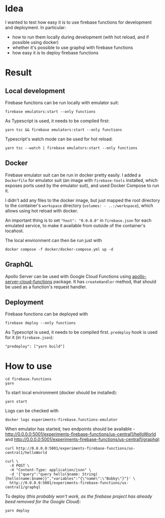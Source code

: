 # Idea

I wanted to test how easy it is to use firebase functions for development and deployment. In particular:
- how to run them locally during development (with hot reload, and if possible using docker)
- whether it's possible to use graphql with firebase functions
- how easy it is to deploy firebase functions

# Result

## Local development

Firebase functions can be run locally with emulator suit:
```
firebase emulators:start --only functions
```

As Typescript is used, it needs to be compiled first:
```
yarn tsc && firebase emulators:start --only functions
```

Typescript's watch mode can be used for hot reload:
```
yarn tsc --watch | firebase emulators:start --only functions
```

## Docker

Firebase emulator suit can be run in docker pretty easily. I added a `Dockerfile` for emulator suit (an image with `firebase-tools` installed, which exposes ports used by the emulator suit), and used Docker Compose to run it.

I didn't add any files to the docker image, but just mapped the root directory to the container's `workspace` directory (`volumes: - ..:/workspace`), which allows using hot reload with docker.

An important thing is to set `"host": "0.0.0.0"` in `firebase.json` for each emulated service, to make it available from outside of the container's locahost.

The local environment can then be run just with
```
docker compose -f docker/docker-compose.yml up -d
```

## GraphQL

Apollo Server can be used with Google Cloud Functions using [apollo-server-cloud-functions](https://github.com/apollographql/apollo-server/tree/main/packages/apollo-server-cloud-functions) package. It has `createHandler` method, that should be used as a function's request handler.

## Deployment

Firebase functions can be deployed with
```
firebase deploy --only functions
```

As Typescript is used, it needs to be compiled first. `predeploy` hook is used for it (in `firebase.json`):
```
"predeploy": ["yarn build"]
```

# How to use

```
cd firebase.functions
yarn
```

To start local environment (docker should be installed):
```
yarn start
```

Logs can be checked with
```
docker logs experiments-firebase.functions-emulator
```

When emulator has started, two endpoints should be available - http://0.0.0.0:5001/experiments-firebase-functions/us-central1/helloWorld and http://0.0.0.0:5001/experiments-firebase-functions/us-central1/graphql:

```
curl http://0.0.0.0:5001/experiments-firebase-functions/us-central1/helloWorld
```

```
curl \
  -X POST \
  -H "Content-Type: application/json" \
  -d '{"query":"query hello($name: String){hello(name:$name)}","variables":"{\"name\":\"Bobby\"}"}' \
  http://0.0.0.0:5001/experiments-firebase-functions/us-central1/graphql
```

To deploy (_this probably won't work, as the firebase project has already beed removed for the Google Cloud_):
```
yarn deploy
```
